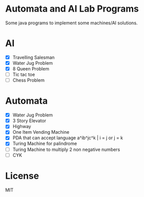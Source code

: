 Automata and AI Lab Programs
==

Some java programs to implement some machines/AI solutions.

AI
==
  * [x] Travelling Salesman
  * [x] Water Jug Problem
  * [x] 8 Queen Problem
  * [ ] Tic tac toe
  * [ ] Chess Problem

Automata
==
  * [x] Water Jug Problem
  * [x] 3 Story Elevator
  * [x] Highway
  * [x] One Item Vending Machine
  * [x] PDA that can accept language a^ib^jc^k | i = j or j = k
  * [x] Turing Machine for palindrome
  * [ ] Turing Machine to multiply 2 non negative numbers
  * [ ] CYK

License
==
MIT
